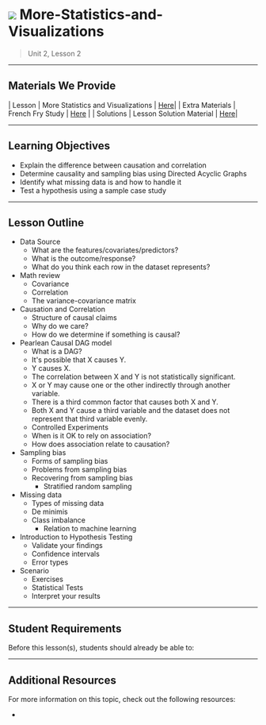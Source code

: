 # ![](https://ga-dash.s3.amazonaws.com/production/assets/logo-9f88ae6c9c3871690e33280fcf557f33.png) More-Statistics-and-Visualizations

> Unit 2, Lesson 2

---

## Materials We Provide

| Lesson | More Statistics and Visualizations | [Here](./More-Statistics-and-Visualizations.ipynb)|
| Extra Materials | French Fry Study | [Here](https://git.generalassemb.ly/data-part-time/More-Statistics-and-Visualizations/blob/master/assets/french-fry.pdf) |
| Solutions | Lesson Solution Material | [Here](./solutions-code/More-Statistics-and-Visualizations-solutions.ipynb)|

---

## Learning Objectives

- Explain the difference between causation and correlation
- Determine causality and sampling bias using Directed Acyclic Graphs
- Identify what missing data is and how to handle it
- Test a hypothesis using a sample case study

---

## Lesson Outline

- Data Source
	- What are the features/covariates/predictors?
	- What is the outcome/response?
	- What do you think each row in the dataset represents?
- Math review
	- Covariance
	- Correlation
	- The variance-covariance matrix
- Causation and Correlation
	- Structure of causal claims
	- Why do we care?
	- How do we determine if something is causal?
- Pearlean Causal DAG model
	- What is a DAG?
	- It's possible that X causes Y.
	- Y causes X.
	- The correlation between X and Y is not statistically significant.
	- X or Y may cause one or the other indirectly through another variable.
	- There is a third common factor that causes both X and Y.
	- Both X and Y cause a third variable and the dataset does not represent that third variable evenly.
	- Controlled Experiments
	- When is it OK to rely on association?
	- How does association relate to causation?
- Sampling bias
	- Forms of sampling bias
	- Problems from sampling bias
	- Recovering from sampling bias
    	- Stratified random sampling
- Missing data
	- Types of missing data
	- De minimis
	- Class imbalance
    	- Relation to machine learning
- Introduction to Hypothesis Testing
	- Validate your findings
	- Confidence intervals
	- Error types
- Scenario
	- Exercises
	- Statistical Tests
	- Interpret your results
	
---

## Student Requirements

Before this lesson(s), students should already be able to:

----

## Additional Resources

For more information on this topic, check out the following resources:

-
